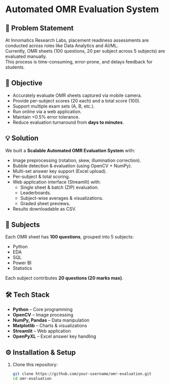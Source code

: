 # Automated OMR Evaluation System

## 📌 Problem Statement
At Innomatics Research Labs, placement readiness assessments are conducted across roles like Data Analytics and AI/ML.  
Currently, OMR sheets (100 questions, 20 per subject across 5 subjects) are evaluated manually.  
This process is time-consuming, error-prone, and delays feedback for students.

## 🎯 Objective
- Accurately evaluate OMR sheets captured via mobile camera.
- Provide per-subject scores (20 each) and a total score (100).
- Support multiple exam sets (A, B, etc.).
- Run online via a web application.
- Maintain <0.5% error tolerance.
- Reduce evaluation turnaround from **days to minutes**.

## 💡 Solution
We built a **Scalable Automated OMR Evaluation System** with:
- Image preprocessing (rotation, skew, illumination correction).
- Bubble detection & evaluation (using OpenCV + NumPy).
- Multi-set answer key support (Excel upload).
- Per-subject & total scoring.
- Web application interface (Streamlit) with:
  - Single sheet & batch (ZIP) evaluation.
  - Leaderboards.
  - Subject-wise averages & visualizations.
  - Graded sheet previews.
- Results downloadable as CSV.

## 🧪 Subjects
Each OMR sheet has **100 questions**, grouped into 5 subjects:
- Python
- EDA
- SQL
- Power BI
- Statistics

Each subject contributes **20 questions (20 marks max)**.

## 🛠️ Tech Stack
- **Python** – Core programming
- **OpenCV** – Image processing
- **NumPy, Pandas** – Data manipulation
- **Matplotlib** – Charts & visualizations
- **Streamlit** – Web application
- **OpenPyXL** – Excel answer key handling

## ⚙️ Installation & Setup

1. Clone this repository:
   ```bash
   git clone https://github.com/your-username/omr-evaluation.git
   cd omr-evaluation
